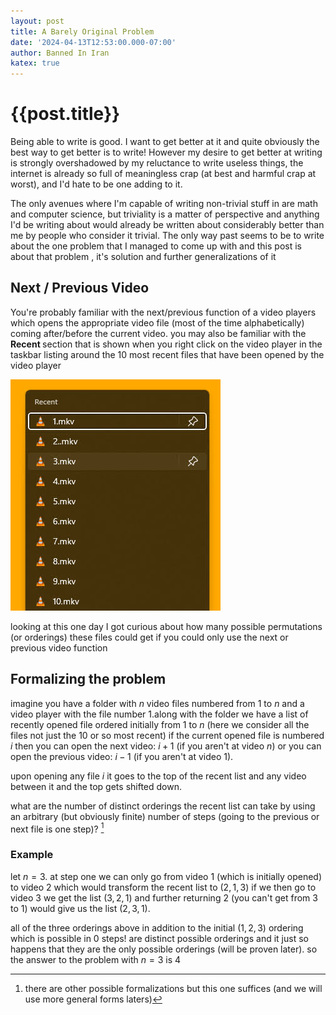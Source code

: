 ```yaml
---
layout: post
title: A Barely Original Problem
date: '2024-04-13T12:53:00.000-07:00'
author: Banned In Iran
katex: true
---
```


# {{post.title}}

<p style="text-align: left;">Being able to write is good. I want to get better at it and quite obviously the best way to get better is to write! However my desire to get better at writing is strongly overshadowed by my reluctance to write useless things, the internet is already so full of meaningless crap (at best and harmful crap at worst), and I'd hate to be one adding to it.</p><p style="text-align: left;">The only avenues where I'm capable of writing non-trivial stuff in are math and computer science, but triviality is a matter of perspective and anything I'd be writing about would already be written about considerably better than me by people who consider it trivial. The only way past seems to be to write about the one problem that I managed to come up with and this post is about that problem , it's solution and further generalizations of it</p><h2 style="text-align: left;">Next / Previous Video</h2><p style="text-align: left;">You're probably familiar with the next/previous function of a video players which opens the appropriate video file (most of the time alphabetically) coming after/before the current video. you may also be familiar with the <b>Recent </b>section that is shown when you right click on the video player in the taskbar listing around the 10 most recent files that have been opened by the video player
</p> 


![example of some recent files](/assets/img/Recent.jpg)


looking at this one day I got curious about how many possible permutations (or orderings) these files could get if you could only use the next or previous video function

## Formalizing the problem
imagine you have a folder with  $n$ video files numbered from $1$ to $n$
and a video player with the file number $1$.along with the folder we have a list of recently opened file ordered initially from $1$ to $n$ (here we consider all the files not just the 10 or so most recent) if the current opened file is numbered $i$ then you can open the next video: $i+1$ (if you aren't at video $n$) or you can open the previous video: $i-1$ (if you aren't at video $1$).

upon opening any file $i$ it goes to the top of the recent list and any video between it and the top gets shifted down. 

what are the number of distinct orderings the recent list can take by using an arbitrary (but obviously finite) number of steps (going to the previous or next file is one step)? [^1]

### Example
let $n = 3$. at step one we can only go from video $1$ (which is initially opened) to video $2$  which would transform the recent list to $(2,1,3)$
if we then go to video $3$ we get the list $(3,2,1)$ and further returning $2$ (you can't get from $3$ to $1$) would give us the list $(2,3,1)$.

all of the three orderings above in addition to the initial $(1,2,3)$ ordering which is possible in $0$ steps! are distinct possible orderings and it just so happens that they are the only possible orderings (will be proven later). so the answer to the problem with $n=3$ is $4$






[^1]: there are other possible formalizations but this one suffices (and we will use more general forms laters)